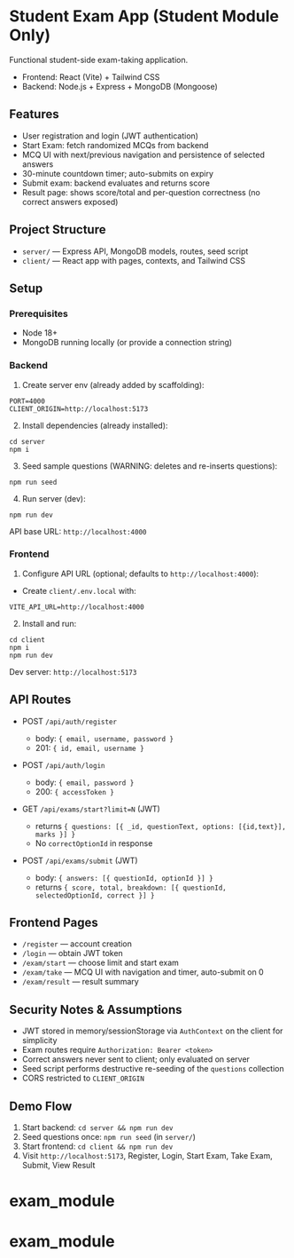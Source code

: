 # Student Exam App (Student Module Only)

Functional student-side exam-taking application.

- Frontend: React (Vite) + Tailwind CSS
- Backend: Node.js + Express + MongoDB (Mongoose)

## Features

- User registration and login (JWT authentication)
- Start Exam: fetch randomized MCQs from backend
- MCQ UI with next/previous navigation and persistence of selected answers
- 30-minute countdown timer; auto-submits on expiry
- Submit exam: backend evaluates and returns score
- Result page: shows score/total and per-question correctness (no correct answers exposed)

## Project Structure

- `server/` — Express API, MongoDB models, routes, seed script
- `client/` — React app with pages, contexts, and Tailwind CSS

## Setup

### Prerequisites

- Node 18+
- MongoDB running locally (or provide a connection string)

### Backend

1. Create server env (already added by scaffolding):

```
PORT=4000
CLIENT_ORIGIN=http://localhost:5173
```

2. Install dependencies (already installed):

```
cd server
npm i
```

3. Seed sample questions (WARNING: deletes and re-inserts questions):

```
npm run seed
```

4. Run server (dev):

```
npm run dev
```

API base URL: `http://localhost:4000`

### Frontend

1. Configure API URL (optional; defaults to `http://localhost:4000`):

- Create `client/.env.local` with:

```
VITE_API_URL=http://localhost:4000
```

2. Install and run:

```
cd client
npm i
npm run dev
```

Dev server: `http://localhost:5173`

## API Routes

- POST `/api/auth/register`

  - body: `{ email, username, password }`
  - 201: `{ id, email, username }`

- POST `/api/auth/login`

  - body: `{ email, password }`
  - 200: `{ accessToken }`

- GET `/api/exams/start?limit=N` (JWT)

  - returns `{ questions: [{ _id, questionText, options: [{id,text}], marks }] }`
  - No `correctOptionId` in response

- POST `/api/exams/submit` (JWT)
  - body: `{ answers: [{ questionId, optionId }] }`
  - returns `{ score, total, breakdown: [{ questionId, selectedOptionId, correct }] }`

## Frontend Pages

- `/register` — account creation
- `/login` — obtain JWT token
- `/exam/start` — choose limit and start exam
- `/exam/take` — MCQ UI with navigation and timer, auto-submit on 0
- `/exam/result` — result summary

## Security Notes & Assumptions

- JWT stored in memory/sessionStorage via `AuthContext` on the client for simplicity
- Exam routes require `Authorization: Bearer <token>`
- Correct answers never sent to client; only evaluated on server
- Seed script performs destructive re-seeding of the `questions` collection
- CORS restricted to `CLIENT_ORIGIN`

## Demo Flow

1. Start backend: `cd server && npm run dev`
2. Seed questions once: `npm run seed` (in `server/`)
3. Start frontend: `cd client && npm run dev`
4. Visit `http://localhost:5173`, Register, Login, Start Exam, Take Exam, Submit, View Result
# exam_module
# exam_module
